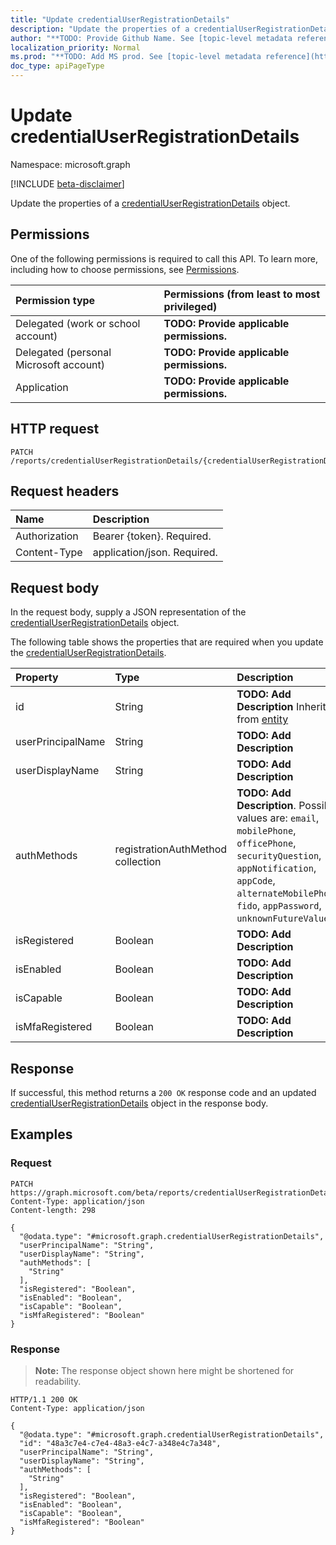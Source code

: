 ```yaml
---
title: "Update credentialUserRegistrationDetails"
description: "Update the properties of a credentialUserRegistrationDetails object."
author: "**TODO: Provide Github Name. See [topic-level metadata reference](https://msgo.azurewebsites.net/add/document/guidelines/metadata.html#topic-level-metadata)**"
localization_priority: Normal
ms.prod: "**TODO: Add MS prod. See [topic-level metadata reference](https://msgo.azurewebsites.net/add/document/guidelines/metadata.html#topic-level-metadata)**"
doc_type: apiPageType
---
```


# Update credentialUserRegistrationDetails
Namespace: microsoft.graph

[!INCLUDE [beta-disclaimer](../../includes/beta-disclaimer.md)]

Update the properties of a [credentialUserRegistrationDetails](../resources/credentialuserregistrationdetails.md) object.

## Permissions
One of the following permissions is required to call this API. To learn more, including how to choose permissions, see [Permissions](/graph/permissions-reference).

|Permission type|Permissions (from least to most privileged)|
|:---|:---|
|Delegated (work or school account)|**TODO: Provide applicable permissions.**|
|Delegated (personal Microsoft account)|**TODO: Provide applicable permissions.**|
|Application|**TODO: Provide applicable permissions.**|

## HTTP request

<!-- {
  "blockType": "ignored"
}
-->
``` http
PATCH /reports/credentialUserRegistrationDetails/{credentialUserRegistrationDetailsId}
```

## Request headers
|Name|Description|
|:---|:---|
|Authorization|Bearer {token}. Required.|
|Content-Type|application/json. Required.|

## Request body
In the request body, supply a JSON representation of the [credentialUserRegistrationDetails](../resources/credentialuserregistrationdetails.md) object.

The following table shows the properties that are required when you update the [credentialUserRegistrationDetails](../resources/credentialuserregistrationdetails.md).

|Property|Type|Description|
|:---|:---|:---|
|id|String|**TODO: Add Description** Inherited from [entity](../resources/entity.md)|
|userPrincipalName|String|**TODO: Add Description**|
|userDisplayName|String|**TODO: Add Description**|
|authMethods|registrationAuthMethod collection|**TODO: Add Description**. Possible values are: `email`, `mobilePhone`, `officePhone`, `securityQuestion`, `appNotification`, `appCode`, `alternateMobilePhone`, `fido`, `appPassword`, `unknownFutureValue`.|
|isRegistered|Boolean|**TODO: Add Description**|
|isEnabled|Boolean|**TODO: Add Description**|
|isCapable|Boolean|**TODO: Add Description**|
|isMfaRegistered|Boolean|**TODO: Add Description**|



## Response

If successful, this method returns a `200 OK` response code and an updated [credentialUserRegistrationDetails](../resources/credentialuserregistrationdetails.md) object in the response body.

## Examples

### Request
<!-- {
  "blockType": "request",
  "name": "update_credentialuserregistrationdetails"
}
-->
``` http
PATCH https://graph.microsoft.com/beta/reports/credentialUserRegistrationDetails/{credentialUserRegistrationDetailsId}
Content-Type: application/json
Content-length: 298

{
  "@odata.type": "#microsoft.graph.credentialUserRegistrationDetails",
  "userPrincipalName": "String",
  "userDisplayName": "String",
  "authMethods": [
    "String"
  ],
  "isRegistered": "Boolean",
  "isEnabled": "Boolean",
  "isCapable": "Boolean",
  "isMfaRegistered": "Boolean"
}
```


### Response
>**Note:** The response object shown here might be shortened for readability.
<!-- {
  "blockType": "response",
  "truncated": true
}
-->
``` http
HTTP/1.1 200 OK
Content-Type: application/json

{
  "@odata.type": "#microsoft.graph.credentialUserRegistrationDetails",
  "id": "48a3c7e4-c7e4-48a3-e4c7-a348e4c7a348",
  "userPrincipalName": "String",
  "userDisplayName": "String",
  "authMethods": [
    "String"
  ],
  "isRegistered": "Boolean",
  "isEnabled": "Boolean",
  "isCapable": "Boolean",
  "isMfaRegistered": "Boolean"
}
```

